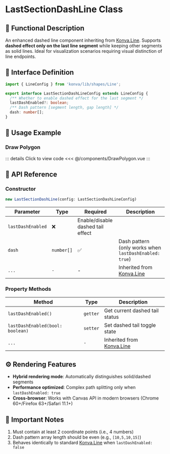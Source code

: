 # LastSectionDashLine Class

## 📌 Functional Description
An enhanced dashed line component inheriting from [Konva.Line](https://konvajs.org/api/Konva.Line.html). Supports **dashed effect only on the last line segment** while keeping other segments as solid lines. Ideal for visualization scenarios requiring visual distinction of line endpoints.

## 🧱 Interface Definition
```ts
import { LineConfig } from 'konva/lib/shapes/Line';

export interface LastSectionDashLineConfig extends LineConfig {
  /** Whether to enable dashed effect for the last segment */
  lastDashEnabled?: boolean;
  /** Dash pattern [segment length, gap length] */
  dash: number[];
}
```

## 🧰 Usage Example

### Draw Polygon

::: details Click to view code
<<< @/components/DrawPolygon.vue
:::

<DrawPolygon />

## 📐 API Reference

### Constructor
```ts
new LastSectionDashLine(config: LastSectionDashLineConfig)
```
| Parameter | Type | Required | Description |
|----------|------|----------|-------------|
| `lastDashEnabled` | ❌ | Enable/disable dashed tail effect |
| `dash` | `number[]` | ✅ | Dash pattern (only works when `lastDashEnabled: true`) |
| `...` | `-` | - | Inherited from [Konva.Line](https://konvajs.org/api/Konva.Line.html) |

### Property Methods
| Method | Type | Description |
|--------|------|-------------|
| `lastDashEnabled()` | `getter` | Get current dashed tail status |
| `lastDashEnabled(bool: boolean)` | `setter` | Set dashed tail toggle state |
| `...` | `-` | Inherited from [Konva.Line](https://konvajs.org/api/Konva.Line.html) |

## ⚙️ Rendering Features
- **Hybrid rendering mode**: Automatically distinguishes solid/dashed segments
- **Performance optimized**: Complex path splitting only when `lastDashEnabled: true`
- **Cross-browser**: Works with Canvas API in modern browsers (Chrome 60+/Firefox 63+/Safari 11.1+)

## 📝 Important Notes
1. Must contain at least 2 coordinate points (i.e., 4 numbers)
2. Dash pattern array length should be even (e.g., `[10,5,10,15]`)
3. Behaves identically to standard [Konva.Line](https://konvajs.org/api/Konva.Line.html) when `lastDashEnabled: false`
